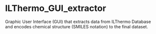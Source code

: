 # ILThermo_GUI_extractor
Graphic User Interface (GUI) that extracts data from ILThermo Database and encodes chemical structure (SMILES notation) to the final dataset.
